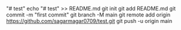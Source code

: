 "# test" 
echo "# test" >> README.md
git init
git add README.md
git commit -m "first commit"
git branch -M main
git remote add origin https://github.com/sagarmagar0709/test.git
git push -u origin main
